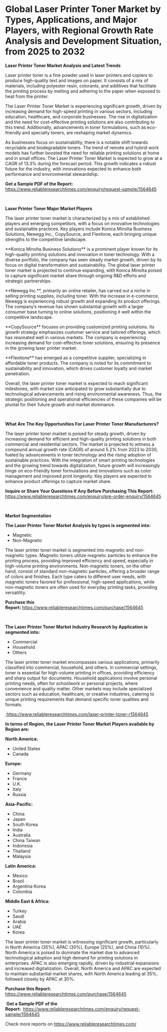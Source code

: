 <p><h1>Global Laser Printer Toner Market by Types, Applications, and Major Players, with Regional Growth Rate Analysis and Development Situation, from 2025 to 2032</h1></p><p><strong>Laser Printer Toner Market Analysis and Latest Trends</strong></p>
<p><p>Laser printer toner is a fine powder used in laser printers and copiers to produce high-quality text and images on paper. It consists of a mix of materials, including polyester resin, colorants, and additives that facilitate the printing process by melting and adhering to the paper when exposed to heat from the printer.</p><p>The Laser Printer Toner Market is experiencing significant growth, driven by increasing demand for high-speed printing in various sectors, including education, healthcare, and corporate businesses. The rise in digitalization and the need for cost-effective printing solutions are also contributing to this trend. Additionally, advancements in toner formulations, such as eco-friendly and specialty toners, are reshaping market dynamics.</p><p>As businesses focus on sustainability, there is a notable shift towards recyclable and biodegradable toners. The trend of remote and hybrid work models has further boosted the need for reliable printing solutions at home and in small offices. The Laser Printer Toner Market is expected to grow at a CAGR of 13.3% during the forecast period. This growth indicates a robust future for the industry, with innovations expected to enhance both performance and environmental stewardship.</p></p>
<p><strong>Get a Sample PDF of the Report:&nbsp;</strong> <a href="https://www.reliableresearchtimes.com/enquiry/request-sample/1564645?utm_campaign=3187&utm_medium=2&utm_source=Github&utm_content=ia&utm_term=31032025&utm_id=laser-printer-toner">https://www.reliableresearchtimes.com/enquiry/request-sample/1564645</a></p>
<p>&nbsp;</p>
<p><strong>Laser Printer Toner Major Market Players</strong></p>
<p><p>The laser printer toner market is characterized by a mix of established players and emerging competitors, with a focus on innovative technologies and sustainable practices. Key players include Konica Minolta Business Solutions, Newegg Inc., CopySource, and Flexitone, each bringing unique strengths to the competitive landscape.</p><p>**Konica Minolta Business Solutions** is a prominent player known for its high-quality printing solutions and innovation in toner technology. With a diverse portfolio, the company has seen steady market growth, driven by its focus on digital transformation and sustainability. The global laser printer toner market is projected to continue expanding, with Konica Minolta poised to capture significant market share through ongoing R&D efforts and strategic partnerships.</p><p>**Newegg Inc.**, primarily an online retailer, has carved out a niche in selling printing supplies, including toner. With the increase in e-commerce, Newegg is experiencing robust growth and expanding its product offerings. The company’s revenue has shown substantial growth with a larger consumer base turning to online solutions, positioning it well within the competitive landscape.</p><p>**CopySource** focuses on providing customized printing solutions. Its growth strategy emphasizes customer service and tailored offerings, which has resonated well in various markets. The company is experiencing increasing demand for cost-effective toner solutions, ensuring its presence in the growing laser printer market.</p><p>**Flexitone** has emerged as a competitive supplier, specializing in affordable toner products. The company is noted for its commitment to sustainability and innovation, which drives customer loyalty and market penetration.</p><p>Overall, the laser printer toner market is expected to reach significant milestones, with market size anticipated to grow substantially due to technological advancements and rising environmental awareness. Thus, the strategic positioning and operational efficiencies of these companies will be pivotal for their future growth and market dominance.</p></p>
<p>&nbsp;</p>
<p><strong>What Are The Key Opportunities For Laser Printer Toner Manufacturers?</strong></p>
<p><p>The laser printer toner market is poised for steady growth, driven by increasing demand for efficient and high-quality printing solutions in both commercial and residential sectors. The market is projected to witness a compound annual growth rate (CAGR) of around 5.2% from 2023 to 2030, fueled by advancements in toner technology and the rising adoption of sustainable practices. With the integration of smart printing technologies and the growing trend towards digitalization, future growth will increasingly hinge on eco-friendly toner formulations and innovations such as color management and improved print longevity. Key players are expected to enhance product offerings to capture market share.</p></p>
<p><strong>Inquire or Share Your Questions If Any Before Purchasing This Report:</strong> <a href="https://www.reliableresearchtimes.com/enquiry/pre-order-enquiry/1564645?utm_campaign=3187&utm_medium=2&utm_source=Github&utm_content=ia&utm_term=31032025&utm_id=laser-printer-toner">https://www.reliableresearchtimes.com/enquiry/pre-order-enquiry/1564645</a></p>
<p>&nbsp;</p>
<p><strong>Market Segmentation</strong></p>
<p><strong>The Laser Printer Toner Market Analysis by types is segmented into:</strong></p>
<p><ul><li>Magnetic</li><li>Non-Magnetic</li></ul></p>
<p><p>The laser printer toner market is segmented into magnetic and non-magnetic types. Magnetic toners utilize magnetic particles to enhance the printing process, providing improved efficiency and speed, especially in high-volume printing environments. Non-magnetic toners, on the other hand, consist of standard non-magnetic particles, offering a broader range of colors and finishes. Each type caters to different user needs, with magnetic toners favored for professional, high-speed applications, while non-magnetic toners are often used for everyday printing tasks, providing versatility.</p></p>
<p><strong>Purchase this Report:&nbsp;</strong><a href="https://www.reliableresearchtimes.com/purchase/1564645?utm_campaign=3187&utm_medium=2&utm_source=Github&utm_content=ia&utm_term=31032025&utm_id=laser-printer-toner">https://www.reliableresearchtimes.com/purchase/1564645</a></p>
<p>&nbsp;</p>
<p><strong>The Laser Printer Toner Market Industry Research by Application is segmented into:</strong></p>
<p><ul><li>Commercial</li><li>Household</li><li>Others</li></ul></p>
<p><p>The laser printer toner market encompasses various applications, primarily classified into commercial, household, and others. In commercial settings, toner is essential for high-volume printing in offices, providing efficiency and sharp output for documents. Household applications involve personal printing needs, often for schoolwork or personal projects, where convenience and quality matter. Other markets may include specialized sectors such as education, healthcare, or creative industries, catering to unique printing requirements that demand specific toner qualities and formats.</p></p>
<p><a href="https://www.reliableresearchtimes.com/laser-printer-toner-r1564645?utm_campaign=3187&utm_medium=2&utm_source=Github&utm_content=ia&utm_term=31032025&utm_id=laser-printer-toner">&nbsp;https://www.reliableresearchtimes.com/laser-printer-toner-r1564645</a></p>
<p><strong>In terms of Region, the Laser Printer Toner Market Players available by Region are:</strong></p>
<p>
    <p> <strong> North America: </strong>
        <ul>
            <li>United States</li>
            <li>Canada</li>
        </ul>
        </p> 
    <p> <strong> Europe: </strong>
        <ul>
            <li>Germany</li>
            <li>France</li>
            <li>U.K.</li>
            <li>Italy</li>
            <li>Russia</li>
        </ul>
        </p> 
    <p> <strong> Asia-Pacific: </strong>
        <ul>
            <li>China</li>
            <li>Japan</li>
            <li>South Korea</li>
            <li>India</li>
            <li>Australia</li>
            <li>China Taiwan</li>
            <li>Indonesia</li>
            <li>Thailand</li>
            <li>Malaysia</li>
        </ul>
        </p> 
    <p> <strong> Latin America: </strong>
        <ul>
            <li>Mexico</li>
            <li>Brazil</li>
            <li>Argentina Korea</li>
            <li>Colombia</li>
        </ul>
        </p> 
    <p> <strong> Middle East & Africa: </strong>
        <ul>
            <li>Turkey</li>
            <li>Saudi</li>
            <li>Arabia</li>
            <li>UAE</li>
            <li>Korea</li>
        </ul>
    </p>
    </p>
<p><p>The laser printer toner market is witnessing significant growth, particularly in North America (35%), APAC (30%), Europe (25%), and China (10%). North America is poised to dominate the market due to advanced technological adoption and high demand for printing solutions in enterprises. APAC is also emerging rapidly, driven by industrial expansions and increased digitalization. Overall, North America and APAC are expected to maintain substantial market shares, with North America leading at 35%, followed closely by APAC at 30%.</p></p>
<p><strong>Purchase this Report: </strong><a href="https://www.reliableresearchtimes.com/purchase/1564645?utm_campaign=3187&utm_medium=2&utm_source=Github&utm_content=ia&utm_term=31032025&utm_id=laser-printer-toner">https://www.reliableresearchtimes.com/purchase/1564645</a></p>
<p>&nbsp;<strong>Get a Sample PDF of the Report:&nbsp;&nbsp;</strong><a href="https://www.reliableresearchtimes.com/enquiry/request-sample/1564645?utm_campaign=3187&utm_medium=2&utm_source=Github&utm_content=ia&utm_term=31032025&utm_id=laser-printer-toner">https://www.reliableresearchtimes.com/enquiry/request-sample/1564645</a></p>
<p><strong></strong></p>
<p>Check more reports on <a href="https://www.reliableresearchtimes.com/?utm_campaign=3187&utm_medium=2&utm_source=Github&utm_content=ia&utm_term=31032025&utm_id=laser-printer-toner">https://www.reliableresearchtimes.com/</a></p>